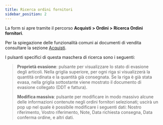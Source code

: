 ```yaml
---
title: Ricerca ordini fornitori
sidebar_position: 2
---
```


La form si apre tramite il percorso **Acquisti > Ordini > Ricerca Ordini fornitori**.

Per la spiegazione delle funzionalità comuni ai documenti di vendita consultare la sezione [Acquisti](/docs/purchase/purchases-intro).

I pulsanti specifici di questa maschera di ricerca sono i seguenti:   

> **Proprietà evasione**: pulsante per visualizzare lo stato di evasione degli articoli. Nella griglia superiore, per ogni riga si visualizzerà la quantità ordinata e la quantità già consegnata. Se la riga è già stata evasa, nella griglia sottostante viene mostrato il documento di evasione collegato (DDT e fattura).   
>
> **Modifica massiva**: pulsante per modificare in modo massivo alcune delle informazioni contenute negli ordini fornitori selezionati; uscirà un pop up nel quale è possibile modificare i seguenti dati: Nostro riferimento, Vostro riferimento, Note, Data richiesta consegna, Data conferma ordine, e altri dati.      
